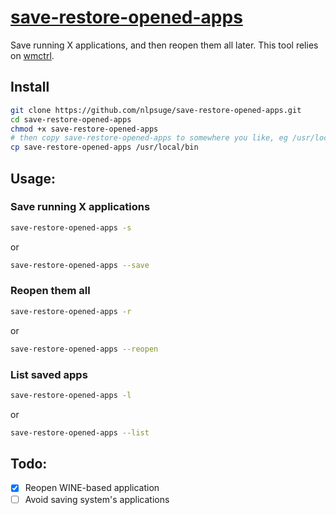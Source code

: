 # [save-restore-opened-apps](https://github.com/nlpsuge/MyShell/blob/master/save-restore-opened-apps)

Save running X applications, and then reopen them all later. This tool relies on [wmctrl](http://tripie.sweb.cz/utils/wmctrl/).

## Install
```bash
git clone https://github.com/nlpsuge/save-restore-opened-apps.git
cd save-restore-opened-apps
chmod +x save-restore-opened-apps
# then copy save-restore-opened-apps to somewhere you like, eg /usr/local/bin
cp save-restore-opened-apps /usr/local/bin
```

## Usage:<br />

### Save running X applications
```bash
save-restore-opened-apps -s
```
or
```bash
save-restore-opened-apps --save
```

### Reopen them all
```bash
save-restore-opened-apps -r
```
or
```bash
save-restore-opened-apps --reopen
```

### List saved apps
```bash
save-restore-opened-apps -l
```
or
```bash
save-restore-opened-apps --list
```

## Todo:
- [X] Reopen WINE-based application
- [ ] Avoid saving system's applications
